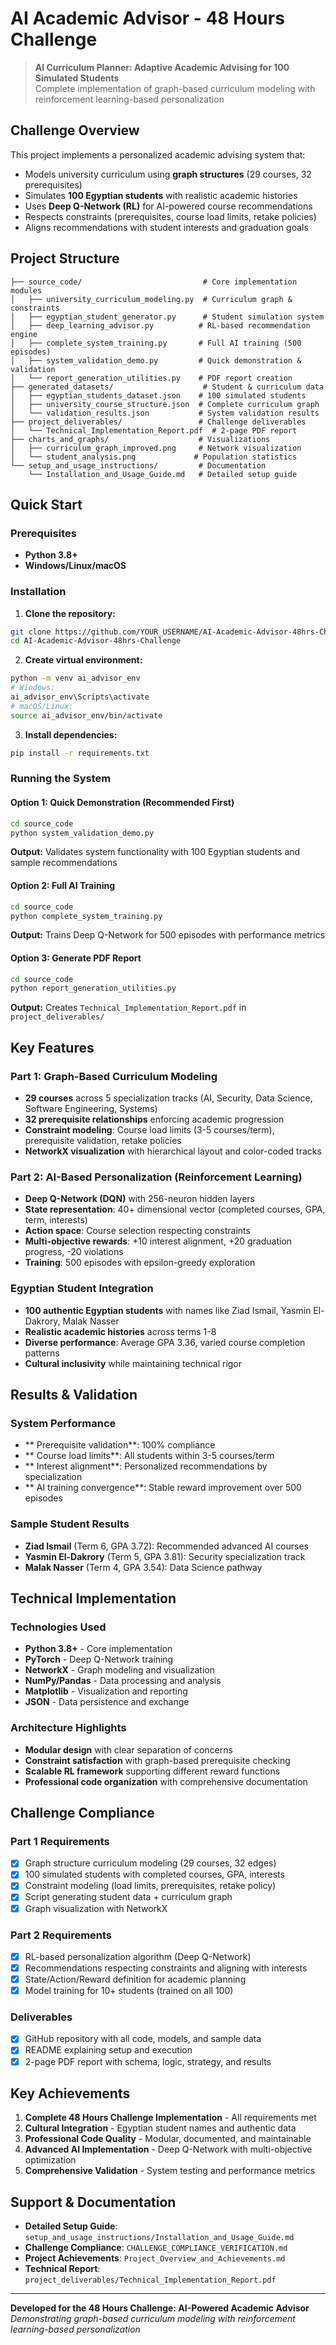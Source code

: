 # AI Academic Advisor - 48 Hours Challenge

> **AI Curriculum Planner: Adaptive Academic Advising for 100 Simulated Students**  
> Complete implementation of graph-based curriculum modeling with reinforcement learning-based personalization

## Challenge Overview

This project implements a personalized academic advising system that:
- Models university curriculum using **graph structures** (29 courses, 32 prerequisites)
- Simulates **100 Egyptian students** with realistic academic histories
- Uses **Deep Q-Network (RL)** for AI-powered course recommendations
- Respects constraints (prerequisites, course load limits, retake policies)
- Aligns recommendations with student interests and graduation goals

## Project Structure

```
├── source_code/                           # Core implementation modules
│   ├── university_curriculum_modeling.py  # Curriculum graph & constraints
│   ├── egyptian_student_generator.py      # Student simulation system
│   ├── deep_learning_advisor.py          # RL-based recommendation engine
│   ├── complete_system_training.py       # Full AI training (500 episodes)
│   ├── system_validation_demo.py         # Quick demonstration & validation
│   └── report_generation_utilities.py    # PDF report creation
├── generated_datasets/                    # Student & curriculum data
│   ├── egyptian_students_dataset.json    # 100 simulated students
│   ├── university_course_structure.json  # Complete curriculum graph
│   └── validation_results.json           # System validation results
├── project_deliverables/                 # Challenge deliverables
│   └── Technical_Implementation_Report.pdf  # 2-page PDF report
├── charts_and_graphs/                    # Visualizations
│   ├── curriculum_graph_improved.png     # Network visualization
│   └── student_analysis.png             # Population statistics
└── setup_and_usage_instructions/         # Documentation
    └── Installation_and_Usage_Guide.md   # Detailed setup guide
```

## Quick Start

### Prerequisites
- **Python 3.8+**
- **Windows/Linux/macOS**

### Installation

1. **Clone the repository:**
```bash
git clone https://github.com/YOUR_USERNAME/AI-Academic-Advisor-48hrs-Challenge.git
cd AI-Academic-Advisor-48hrs-Challenge
```

2. **Create virtual environment:**
```bash
python -m venv ai_advisor_env
# Windows:
ai_advisor_env\Scripts\activate
# macOS/Linux:
source ai_advisor_env/bin/activate
```

3. **Install dependencies:**
```bash
pip install -r requirements.txt
```

### Running the System

#### Option 1: Quick Demonstration (Recommended First)
```bash
cd source_code
python system_validation_demo.py
```
**Output:** Validates system functionality with 100 Egyptian students and sample recommendations

#### Option 2: Full AI Training
```bash
cd source_code  
python complete_system_training.py
```
**Output:** Trains Deep Q-Network for 500 episodes with performance metrics

#### Option 3: Generate PDF Report
```bash
cd source_code
python report_generation_utilities.py
```
**Output:** Creates `Technical_Implementation_Report.pdf` in `project_deliverables/`

## Key Features

### Part 1: Graph-Based Curriculum Modeling
- **29 courses** across 5 specialization tracks (AI, Security, Data Science, Software Engineering, Systems)
- **32 prerequisite relationships** enforcing academic progression
- **Constraint modeling**: Course load limits (3-5 courses/term), prerequisite validation, retake policies
- **NetworkX visualization** with hierarchical layout and color-coded tracks

### Part 2: AI-Based Personalization (Reinforcement Learning)
- **Deep Q-Network (DQN)** with 256-neuron hidden layers
- **State representation**: 40+ dimensional vector (completed courses, GPA, term, interests)
- **Action space**: Course selection respecting constraints
- **Multi-objective rewards**: +10 interest alignment, +20 graduation progress, -20 violations
- **Training**: 500 episodes with epsilon-greedy exploration

### Egyptian Student Integration
- **100 authentic Egyptian students** with names like Ziad Ismail, Yasmin El-Dakrory, Malak Nasser
- **Realistic academic histories** across terms 1-8
- **Diverse performance**: Average GPA 3.36, varied course completion patterns
- **Cultural inclusivity** while maintaining technical rigor

## Results & Validation

### System Performance
- ** Prerequisite validation**: 100% compliance
- ** Course load limits**: All students within 3-5 courses/term  
- ** Interest alignment**: Personalized recommendations by specialization
- ** AI training convergence**: Stable reward improvement over 500 episodes

### Sample Student Results
- **Ziad Ismail** (Term 6, GPA 3.72): Recommended advanced AI courses
- **Yasmin El-Dakrory** (Term 5, GPA 3.81): Security specialization track
- **Malak Nasser** (Term 4, GPA 3.54): Data Science pathway

## Technical Implementation

### Technologies Used
- **Python 3.8+** - Core implementation
- **PyTorch** - Deep Q-Network training
- **NetworkX** - Graph modeling and visualization  
- **NumPy/Pandas** - Data processing and analysis
- **Matplotlib** - Visualization and reporting
- **JSON** - Data persistence and exchange

### Architecture Highlights
- **Modular design** with clear separation of concerns
- **Constraint satisfaction** with graph-based prerequisite checking
- **Scalable RL framework** supporting different reward functions
- **Professional code organization** with comprehensive documentation

## Challenge Compliance

### Part 1 Requirements
- [x] Graph structure curriculum modeling (29 courses, 32 edges)
- [x] 100 simulated students with completed courses, GPA, interests
- [x] Constraint modeling (load limits, prerequisites, retake policy)
- [x] Script generating student data + curriculum graph
- [x] Graph visualization with NetworkX

### Part 2 Requirements  
- [x] RL-based personalization algorithm (Deep Q-Network)
- [x] Recommendations respecting constraints and aligning with interests
- [x] State/Action/Reward definition for academic planning
- [x] Model training for 10+ students (trained on all 100)

### Deliverables
- [x] GitHub repository with all code, models, and sample data
- [x] README explaining setup and execution
- [x] 2-page PDF report with schema, logic, strategy, and results

## Key Achievements

1. **Complete 48 Hours Challenge Implementation** - All requirements met
2. **Cultural Integration** - Egyptian student names and authentic data
3. **Professional Code Quality** - Modular, documented, and maintainable
4. **Advanced AI Implementation** - Deep Q-Network with multi-objective optimization
5. **Comprehensive Validation** - System testing and performance metrics

## Support & Documentation

- **Detailed Setup Guide**: `setup_and_usage_instructions/Installation_and_Usage_Guide.md`
- **Challenge Compliance**: `CHALLENGE_COMPLIANCE_VERIFICATION.md`  
- **Project Achievements**: `Project_Overview_and_Achievements.md`
- **Technical Report**: `project_deliverables/Technical_Implementation_Report.pdf`

---

**Developed for the 48 Hours Challenge: AI-Powered Academic Advisor**  
*Demonstrating graph-based curriculum modeling with reinforcement learning-based personalization* 
